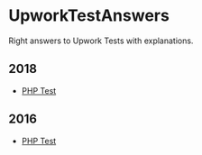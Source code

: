 # UpworkTestAnswers

Right answers to Upwork Tests with explanations.

## 2018
  - [PHP Test](http://everhard.github.io/UpworkTestAnswers/2018/php-test.html)

## 2016

  * [PHP Test](http://everhard.github.io/UpworkTestAnswers/2016/php-test.html)